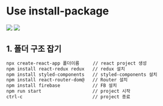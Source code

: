 # Use install-package

<img src="https://img.shields.io/badge/JavaScript-FDC813?style=flat&logo=JavaScript&logoColor=black"/>
<img src="https://img.shields.io/badge/React-0080B9?style=flat&logo=React&logoColor=white"/>

## 1. 폴더 구조 잡기

```html
npx create-react-app 폴더이름     // react project 생성
npm install react-redux redux   // redux 설치
npm install styled-components   // styled-components 설치
npm install react-router-dom@   // Router 설치
npm install firebase            // FB 설치
npm run start                   // project 시작
ctrl-c                          // project 종료
```
